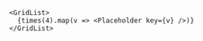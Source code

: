 
            <GridList>
              {times(4).map(v => <Placeholder key={v} />)}
            </GridList>